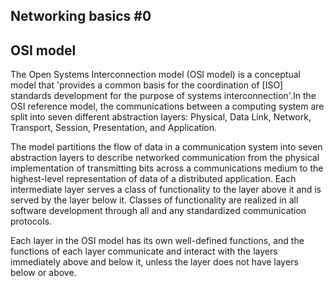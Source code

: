 ## Networking basics #0

## OSI model

The Open Systems Interconnection model (OSI model) is a conceptual model that 'provides a common basis for the coordination of [ISO] standards development for the purpose of systems interconnection'.In the OSI reference model, the communications between a computing system are split into seven different abstraction layers: Physical, Data Link, Network, Transport, Session, Presentation, and Application.

The model partitions the flow of data in a communication system into seven abstraction layers to describe networked communication from the physical implementation of transmitting bits across a communications medium to the highest-level representation of data of a distributed application. Each intermediate layer serves a class of functionality to the layer above it and is served by the layer below it. Classes of functionality are realized in all software development through all and any standardized communication protocols.

Each layer in the OSI model has its own well-defined functions, and the functions of each layer communicate and interact with the layers immediately above and below it, unless the layer does not have layers below or above.


